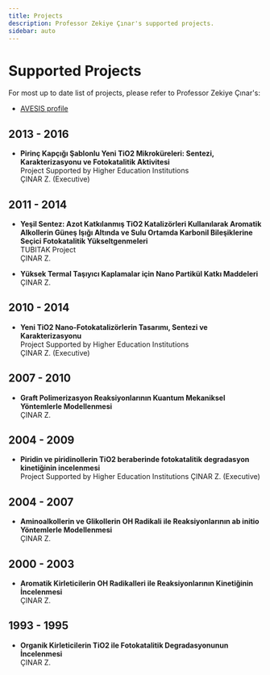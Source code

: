 ```yaml
---
title: Projects
description: Professor Zekiye Çınar's supported projects.
sidebar: auto
---
```


# Supported Projects

For most up to date list of projects, please refer to Professor Zekiye Çınar's:

- [AVESIS profile](https://avesis.yildiz.edu.tr/cinarz/publications)

## 2013 - 2016

- **Pirinç Kapçığı Şablonlu Yeni TiO2 Mikroküreleri: Sentezi, Karakterizasyonu ve Fotokatalitik Aktivitesi**\
  Project Supported by Higher Education Institutions\
  ÇINAR Z. (Executive)

## 2011 - 2014

- **Yeşil Sentez: Azot Katkılanmış TiO2 Katalizörleri Kullanılarak Aromatik Alkollerin Güneş Işığı Altında ve Sulu Ortamda Karbonil Bileşiklerine Seçici Fotokatalitik Yükseltgenmeleri**\
  TUBITAK Project\
  ÇINAR Z.

- **Yüksek Termal Taşıyıcı Kaplamalar için Nano Partikül Katkı Maddeleri**\
  ÇINAR Z.

## 2010 - 2014

- **Yeni TiO2 Nano-Fotokatalizörlerin Tasarımı, Sentezi ve Karakterizasyonu**\
  Project Supported by Higher Education Institutions\
  ÇINAR Z. (Executive)

## 2007 - 2010

- **Graft Polimerizasyon Reaksiyonlarının Kuantum Mekaniksel Yöntemlerle Modellenmesi**\
  ÇINAR Z.

## 2004 - 2009

- **Piridin ve piridinollerin TiO2 beraberinde fotokatalitik degradasyon kinetiğinin incelenmesi**\
  Project Supported by Higher Education Institutions
  ÇINAR Z. (Executive)

## 2004 - 2007

- **Aminoalkollerin ve Glikollerin OH Radikali ile Reaksiyonlarının ab initio Yöntemlerle Modellenmesi**\
  ÇINAR Z.

## 2000 - 2003

- **Aromatik Kirleticilerin OH Radikalleri ile Reaksiyonlarının Kinetiğinin İncelenmesi**\
  ÇINAR Z.

## 1993 - 1995

- **Organik Kirleticilerin TiO2 ile Fotokatalitik Degradasyonunun İncelenmesi**\
  ÇINAR Z.

